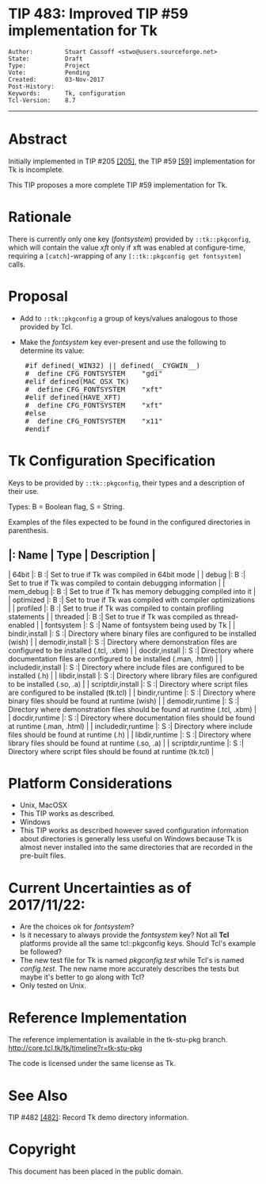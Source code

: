 # TIP 483: Improved TIP #59 implementation for Tk
	Author:         Stuart Cassoff <stwo@users.sourceforge.net>
	State:          Draft
	Type:           Project
	Vote:           Pending
	Created:        03-Nov-2017
	Post-History:   
	Keywords:       Tk, configuration
	Tcl-Version:    8.7
-----
# Abstract

Initially implemented in TIP #205 [[205]](205.md), the TIP #59 [[59]](59.md) implementation for Tk is incomplete.

This TIP proposes a more complete TIP #59 implementation for Tk.

# Rationale

There is currently only one key (_fontsystem_) provided by `::tk::pkgconfig`,
which will contain the value _xft_ only if xft was enabled at configure-time,
requiring a `[catch]`-wrapping of any `[::tk::pkgconfig get fontsystem]` calls.

# Proposal

* Add to `::tk::pkgconfig` a group of keys/values analogous to those provided by Tcl.

* Make the _fontsystem_ key ever-present and use the following to determine its value:

<pre>
    #if defined(_WIN32) || defined(__CYGWIN__)
    #  define CFG_FONTSYSTEM	"gdi"
    #elif defined(MAC_OSX_TK)
    #  define CFG_FONTSYSTEM	"xft"
    #elif defined(HAVE_XFT)
    #  define CFG_FONTSYSTEM	"xft"
    #else
    #  define CFG_FONTSYSTEM	"x11"
    #endif
</pre>

# Tk Configuration Specification

Keys to be provided by `::tk::pkgconfig`, their types and a description of their use.

Types: B = Boolean flag, S = String.

Examples of the files expected to be found in the configured directories in parenthesis.

|: Name              | Type  | Description                                                                      |
-----------------------------------------------------------------------------------------------------------------
| 64bit              |:  B  :| Set to true if Tk was compiled in 64bit mode                                     |
| debug              |:  B  :| Set to true if Tk was compiled to contain debugging information                  |
| mem\_debug         |:  B  :| Set to true if Tk has memory debugging compiled into it                          |
| optimized          |:  B  :| Set to true if Tk was compiled with compiler optimizations                       |
| profiled           |:  B  :| Set to true if Tk was compiled to contain profiling statements                   |
| threaded           |:  B  :| Set to true if Tk was compiled as thread-enabled                                 |
| fontsystem         |:  S  :| Name of fontsystem being used by Tk                                              |
| bindir,install     |:  S  :| Directory where binary        files are configured to be installed        (wish) |
| demodir,install    |:  S  :| Directory where demonstration files are configured to be installed  (.tcl, .xbm) |
| docdir,install     |:  S  :| Directory where documentation files are configured to be installed (.man, .html) |
| includedir,install |:  S  :| Directory where include       files are configured to be installed          (.h) |
| libdir,install     |:  S  :| Directory where library       files are configured to be installed     (.so, .a) |
| scriptdir,install  |:  S  :| Directory where script        files are configured to be installed      (tk.tcl) |
| bindir,runtime     |:  S  :| Directory where binary        files should be found at runtime            (wish) |
| demodir,runtime    |:  S  :| Directory where demonstration files should be found at runtime      (.tcl, .xbm) |
| docdir,runtime     |:  S  :| Directory where documentation files should be found at runtime     (.man, .html) |
| includedir,runtime |:  S  :| Directory where include       files should be found at runtime              (.h) |
| libdir,runtime     |:  S  :| Directory where library       files should be found at runtime         (.so, .a) |
| scriptdir,runtime  |:  S  :| Directory where script        files should be found at runtime          (tk.tcl) |

# Platform Considerations

* Unix, MacOSX
 * This TIP works as described.
* Windows
 * This TIP works as described however saved configuration information about directories
   is generally less useful on Windows because Tk is almost never installed into the same
   directories that are recorded in the pre-built files.

# Current Uncertainties as of 2017/11/22:
* Are the choices ok for _fontsystem_?
* Is it necessary to always provide the _fontsystem_ key?
  Not all **Tcl** platforms provide all the same tcl::pkgconfig keys.
  Should Tcl's example be followed?
* The new test file for Tk is named _pkgconfig.test_ while Tcl's is named _config.test_.
  The new name more accurately describes the tests but maybe it's better to go along with Tcl?
* Only tested on Unix.

# Reference Implementation

The reference implementation is available in the tk-stu-pkg branch. <http://core.tcl.tk/tk/timeline?r=tk-stu-pkg>

The code is licensed under the same license as Tk.

# See Also

TIP #482 [[482]](482.md): Record Tk demo directory information.

# Copyright

This document has been placed in the public domain.
